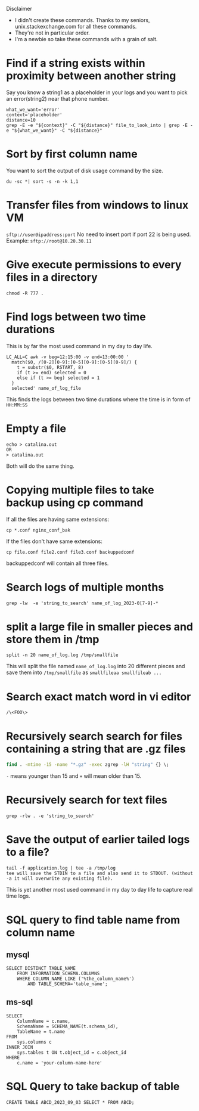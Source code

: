 Disclaimer
- I didn't create these commands. Thanks to my seniors, unix.stackexchange.com for all these commands.
- They're not in particular order.
- I'm a newbie so take these commands with a grain of salt.
# Find if a string exists within proximity between another string
Say you know a string1 as a placeholder in your logs and you want to pick an error(string2) near that phone number.
```
what_we_want='error'
context='placeholder'
distance=10
grep -E -e "${context}" -C "${distance}" file_to_look_into | grep -E -e "${what_we_want}" -C "${distance}"
```
# Sort by first column name
You want to sort the output of disk usage command by the size.
```
du -sc *| sort -s -n -k 1,1
```
# Transfer files from windows to linux VM
`sftp://user@ipaddress:port`
No need to insert port if port 22 is being used.
Example:
`sftp://root@10.20.30.11`
# Give execute permissions to every files in a directory
`chmod -R 777 .`
# Find logs between two time durations
This is by far the most used command in my day to day life.
```
LC_ALL=C awk -v beg=12:15:00 -v end=13:00:00 '
  match($0, /[0-2][0-9]:[0-5][0-9]:[0-5][0-9]/) {
    t = substr($0, RSTART, 8)
    if (t >= end) selected = 0
    else if (t >= beg) selected = 1
  }
  selected' name_of_log_file
```
This finds the logs between two time durations where the time is in form of `HH:MM:SS`
# Empty a file
```
echo > catalina.out
OR
> catalina.out
```
Both will do the same thing.
# Copying multiple files to take backup using cp command
If all the files are having same extensions:
```
cp *.conf nginx_conf_bak
```
If the files don't have same extensions:
```
cp file.conf file2.conf file3.conf backuppedconf
```
backuppedconf will contain all three files.
# Search logs of multiple months
`grep -lw  -e 'string_to_search' name_of_log_2023-0[7-9]-*`

# split a large file in smaller pieces and store them in /tmp

```
split -n 20 name_of_log.log /tmp/smallfile
```
This will split the file named `name_of_log.log` into 20 different pieces and save them into `/tmp/smallfile`  as `smallfileaa smallfileab ...`
# Search exact match word in vi editor
```
/\<FOO\>
```
# Recursively search search for files containing a string that are .gz files
```cmd
find . -mtime -15 -name "*.gz" -exec zgrep -lH "string" {} \;
```
 `-` means younger than 15 and `+` will mean older than 15.

# Recursively search for text files
`grep -rlw . -e 'string_to_search'`

# Save the output of earlier tailed logs to a file?

```
tail -f application.log | tee -a /tmp/log
tee will save the STDIN to a file and also send it to STDOUT. (without -a it will overwrite any existing file).
```
This is yet another most used command in my day to day life to capture real time logs.

# SQL query to find table name from column name

## mysql
```
SELECT DISTINCT TABLE_NAME 
    FROM INFORMATION_SCHEMA.COLUMNS
    WHERE COLUMN_NAME LIKE ('%the_column_name%')
        AND TABLE_SCHEMA='table_name';
```

## ms-sql

```
SELECT
    ColumnName = c.name,
    SchemaName = SCHEMA_NAME(t.schema_id),
    TableName = t.name
FROM 
    sys.columns c
INNER JOIN 
    sys.tables t ON t.object_id = c.object_id
WHERE
    c.name = 'your-column-name-here'
```

# SQL Query to take backup of table
```
CREATE TABLE ABCD_2023_09_03 SELECT * FROM ABCD;
```

